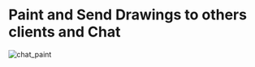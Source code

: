 # Paint and Send Drawings to others clients and Chat
![chat_paint](https://user-images.githubusercontent.com/3110131/97627428-a7704200-1a2b-11eb-8562-3971502fd497.jpg)

